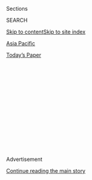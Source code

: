<div id="app">

<div>

<div>

<div>

<div class="NYTAppHideMasthead css-1q2w90k e1suatyy0">

<div class="section css-ui9rw0 e1suatyy2">

<div class="css-eph4ug er09x8g0">

<div class="css-6n7j50">

</div>

<span class="css-1dv1kvn">Sections</span>

<div class="css-10488qs">

<span class="css-1dv1kvn">SEARCH</span>

</div>

[Skip to content](#site-content)[Skip to site index](#site-index)

</div>

<div id="masthead-section-label" class="css-1wr3we4 eaxe0e00">

[Asia
Pacific](https://www.nytimes.com/section/world/asia)

</div>

<div class="css-10698na e1huz5gh0">

</div>

</div>

<div id="masthead-bar-one" class="section hasLinks css-15hmgas e1csuq9d3">

<div class="css-uqyvli e1csuq9d0">

</div>

<div class="css-1uqjmks e1csuq9d1">

</div>

<div class="css-9e9ivx">

[](https://myaccount.nytimes.com/auth/login?response_type=cookie&client_id=vi)

</div>

<div class="css-1bvtpon e1csuq9d2">

[Today’s
Paper](https://www.nytimes.com/section/todayspaper)

</div>

</div>

</div>

</div>

<div data-aria-hidden="false">

<div id="site-content" data-role="main">

<div>

<div class="css-1aor85t" style="opacity:0.000000001;z-index:-1;visibility:hidden">

<div class="css-1hqnpie">

<div class="css-epjblv">

<span class="css-17xtcya">[Asia
Pacific](/section/world/asia)</span><span class="css-x15j1o">|</span><span class="css-fwqvlz">China
and North Korea Reveal Sudden, and Deep, Cracks in Their
Friendship</span>

</div>

<div class="css-k008qs">

<div class="css-1iwv8en">

<span class="css-18z7m18"></span>

<div>

</div>

</div>

<span class="css-1n6z4y">https://nyti.ms/2meFxuW</span>

<div class="css-1705lsu">

<div class="css-4xjgmj">

<div class="css-4skfbu" data-role="toolbar" data-aria-label="Social Media Share buttons, Save button, and Comments Panel with current comment count" data-testid="share-tools">

  - 
  - 
  - 
  - 
    
    <div class="css-6n7j50">
    
    </div>

  - 

</div>

</div>

</div>

</div>

</div>

</div>

<div class="css-13pd83m">

</div>

<div id="top-wrapper" class="css-1sy8kpn">

<div id="top-slug" class="css-l9onyx">

Advertisement

</div>

[Continue reading the main
story](#after-top)

<div class="ad top-wrapper" style="text-align:center;height:100%;display:block;min-height:250px">

<div id="top" class="place-ad" data-position="top" data-size-key="top">

</div>

</div>

<div id="after-top">

</div>

</div>

<div id="sponsor-wrapper" class="css-1hyfx7x">

<div id="sponsor-slug" class="css-19vbshk">

Supported by

</div>

[Continue reading the main
story](#after-sponsor)

<div id="sponsor" class="ad sponsor-wrapper" style="text-align:center;height:100%;display:block">

</div>

<div id="after-sponsor">

</div>

</div>

<div class="css-1vkm6nb ehdk2mb0">

# China and North Korea Reveal Sudden, and Deep, Cracks in Their Friendship

</div>

<div class="css-79elbk" data-testid="photoviewer-wrapper">

<div class="css-z3e15g" data-testid="photoviewer-wrapper-hidden">

</div>

<div class="css-1a48zt4 ehw59r15" data-testid="photoviewer-children">

![<span class="css-16f3y1r e13ogyst0" data-aria-hidden="true">A portrait
of Kim Jong-un, the North Korean leader, in Pyongyang last week.
President Xi Jinping of China is said to have low regard for Mr. Kim,
who has not visited China and is not known to have been
invited.</span><span class="css-cnj6d5 e1z0qqy90" itemprop="copyrightHolder"><span class="css-1ly73wi e1tej78p0">Credit...</span><span><span>Ed
Jones/Agence France-Presse — Getty
Images</span></span></span>](https://static01.nyt.com/images/2017/02/25/world/25china-1/25china-1-articleInline.jpg?quality=75&auto=webp&disable=upscale)

</div>

</div>

<div class="css-xt80pu e12qa4dv0">

<div class="css-18e8msd">

<div class="css-vp77d3 epjyd6m0">

<div class="css-1baulvz">

By [<span class="css-1baulvz last-byline" itemprop="name">Jane
Perlez</span>](http://www.nytimes.com/by/jane-perlez)

</div>

</div>

  - Feb. 24,
    2017

  - 
    
    <div class="css-4xjgmj">
    
    <div class="css-d8bdto" data-role="toolbar" data-aria-label="Social Media Share buttons, Save button, and Comments Panel with current comment count" data-testid="share-tools">
    
      - 
      - 
      - 
      - 
        
        <div class="css-6n7j50">
        
        </div>
    
      - 
    
    </div>
    
    </div>

</div>

<div class="css-tk9fsr">

[阅读简体中文版](http://cn.nytimes.com/asia-pacific/20170227/china-north-korea-relations-kim-jong-un/ "Read in Simplified Chinese")

</div>

</div>

<div class="section meteredContent css-1r7ky0e" name="articleBody" itemprop="articleBody">

<div class="css-1fanzo5 StoryBodyCompanionColumn">

<div class="css-53u6y8">

BEIJING — For decades, North Korea could count on China as a loyal ally
despite the erratic behavior of the ruling Kim dynasty. Beijing held its
tongue, even as its neighbor engaged in saber rattling, nuclear testing
and bombastic threats.

But by this week, things may have gone too far, with [North Korea
unleashing a
tirade](https://www.nytimes.com/2017/02/23/world/asia/north-korea-china.html)
in which it deployed some of the most damning insults in its playbook,
accusing China of “dancing to the tune of the U.S.” and “styling itself
as a big power.”

Chinese observers of relations between the countries were left in
disbelief about how rapidly those ties have deteriorated, particularly
after Beijing decided to [cut off coal
imports](https://www.nytimes.com/2017/02/18/world/asia/north-korea-china-coal-imports-suspended.html)
that provide badly needed currency for the North’s economy.

“At first many people thought it was a fake commentary,” Cheng Xiaohe,
associate professor of international studies at Renmin University, said
of the tirade against China, published in the North’s state-run news
media on Thursday. “It is a big surprise that North Korea has launched
such a strong attack against China. I expected an angry reaction — but
not this strong.”

</div>

</div>

<div class="css-1fanzo5 StoryBodyCompanionColumn">

<div class="css-53u6y8">

The diatribe, carried by the Korean Central News Agency, came just
before the Malaysian government announced that [VX nerve
agent](https://www.nytimes.com/2017/02/24/world/asia/vx-nerve-agent-kim-jong-nam.html)
had killed Kim Jong-nam, the half brother of the North’s leader, Kim
Jong-un. North Korean agents are suspected of [masterminding the
attack](https://www.nytimes.com/2017/02/22/world/asia/kim-jong-nam-assassination-korea-malaysia.html).

</div>

</div>

<div class="css-79elbk" data-testid="photoviewer-wrapper">

<div class="css-z3e15g" data-testid="photoviewer-wrapper-hidden">

</div>

<div class="css-1a48zt4 ehw59r15" data-testid="photoviewer-children">

![<span class="css-16f3y1r e13ogyst0" data-aria-hidden="true">A silk
mill in Pyongyang this week. North Korea has a cash-starved economy that
could suffer from Beijing’s decision to cut off coal
imports.</span><span class="css-cnj6d5 e1z0qqy90" itemprop="copyrightHolder"><span class="css-1ly73wi e1tej78p0">Credit...</span><span>Ed
Jones/Agence France-Presse — Getty
Images</span></span>](https://static01.nyt.com/images/2017/02/25/world/25china-2/25china-2-articleInline.jpg?quality=75&auto=webp&disable=upscale)

</div>

</div>

<div class="css-1fanzo5 StoryBodyCompanionColumn">

<div class="css-53u6y8">

The disclosure that a chemical weapon banned under international
treaties was used in the attack is sure to put more pressure on China’s
relations with North Korea, which some Chinese analysts say are at their
lowest point since the founding of the North as a separate country after
World War II.

The disclosure “makes things worse,” Mr. Cheng said. “It’s wrong to kill
the half brother. It’s more wrong to have used banned chemical agents.”

Earlier this month, the North issued a more indirect takedown of Beijing
in its government newspaper Minju Joson, signaling a growing rift.
Shortly afterward, China announced the suspension of coal imports.

</div>

</div>

<div class="css-1fanzo5 StoryBodyCompanionColumn">

<div class="css-53u6y8">

The burst of criticisms from Pyongyang — coupled with Beijing’s coal ban
— suggested boiling tensions between China’s president, Xi Jinping, 63,
who sees himself as a global leader, and Mr. Kim, 33, an eccentric
dictator.

Mr. Xi is said to have low regard for Mr. Kim, who has not visited China
and is not known to have been invited.

Despite past periods of turbulence, including under Mao Zedong, both
sides have more or less tried to preserve a polite public veneer of
amity. But the friendship was a myth, said Shen Zhihua, a professor of
history at East China Normal
University.

</div>

</div>

<div class="css-79elbk" data-testid="photoviewer-wrapper">

<div class="css-z3e15g" data-testid="photoviewer-wrapper-hidden">

</div>

<div class="css-1a48zt4 ehw59r15" data-testid="photoviewer-children">

<div class="css-1xdhyk6 erfvjey0">

<span class="css-1ly73wi e1tej78p0">Image</span>

<div class="css-zjzyr8">

<div data-testid="lazyimage-container" style="height:258.4561403508772px">

</div>

</div>

</div>

<span class="css-16f3y1r e13ogyst0" data-aria-hidden="true">The view
from the landmark Juche Tower in Pyongyang last week. The rift between
China and North Korea has emerged as the United States has pushed for
Beijing to do more to curb Pyongyang’s nuclear
ambitions.</span><span class="css-cnj6d5 e1z0qqy90" itemprop="copyrightHolder"><span class="css-1ly73wi e1tej78p0">Credit...</span><span>Ed
Jones/Agence France-Presse — Getty Images</span></span>

</div>

</div>

<div class="css-1fanzo5 StoryBodyCompanionColumn">

<div class="css-53u6y8">

The Chinese government has always viewed North Korea as a “vassal
country,” he said in an interview with Phoenix Television on Thursday,
shortly before the North Korean editorial was published.

“You can go through the People’s Daily from 1949 to this day, we have
never said a single word of ill, all words of praise,” about North
Korea, said Mr. Shen, who is one of China’s pre-eminent historians on
the North. “Meanwhile, the North Korean newspapers do not speak ill of
China.”

Even as the relationship has noticeably worsened in recent weeks, China
has maintained public restraint. An editorial in Global Times, a
state-run tabloid that sometimes reflects the thinking of senior
government officials, noted on Friday that the suspension of coal
imports was “fair” and in keeping with United Nations sanctions.

</div>

</div>

<div class="css-1fanzo5 StoryBodyCompanionColumn">

<div class="css-53u6y8">

The Chinese Foreign Ministry also kept up that facade. “China and North
Korea are friendly neighbors, and we are willing to work with the North
Korean side in joint efforts to develop healthy and stable relations,”
said Geng Shuang, the ministry spokesman.

The ministry also played down the significance of the [Malaysian
announcement that VX had been
used](https://www.nytimes.com/2017/02/23/world/asia/kim-jong-nam-vx-nerve-agent-.html)
in the killing of Kim Jong-nam.

“It is only a preliminary result published by Malaysia, and there is not
conclusion on this yet,” Mr. Geng
said.

</div>

</div>

<div class="css-79elbk" data-testid="photoviewer-wrapper">

<div class="css-z3e15g" data-testid="photoviewer-wrapper-hidden">

</div>

<div class="css-1a48zt4 ehw59r15" data-testid="photoviewer-children">

<div class="css-1xdhyk6 erfvjey0">

<span class="css-1ly73wi e1tej78p0">Image</span>

<div class="css-zjzyr8">

<div data-testid="lazyimage-container" style="height:258.4561403508772px">

</div>

</div>

</div>

<span class="css-16f3y1r e13ogyst0" data-aria-hidden="true">A
coal-powered power station in Pyongyang. China said it was ending
imports of North Korean coal because it had already met the quota
permitted under United Nations
sanctions.</span><span class="css-cnj6d5 e1z0qqy90" itemprop="copyrightHolder"><span class="css-1ly73wi e1tej78p0">Credit...</span><span>Ed
Jones/Agence France-Presse — Getty Images</span></span>

</div>

</div>

<div class="css-1fanzo5 StoryBodyCompanionColumn">

<div class="css-53u6y8">

It was not immediately clear how much China’s ban on coal imports would
affect North Korea’s ability to look after its population. And at least
publicly, China said that it was imposing the ban only because it had
already fulfilled its coal quota allowed under United Nations sanctions.

That seemed to suggest that Beijing may have already paid Pyongyang for
the coal it imported in the first 50 days of this year, money that would
go to the North’s cash-starved government, experts said.

The exposure of the deepening rift comes as the Trump administration has
been pressuring Beijing to use its leverage to curtail the [North’s
rapidly expanding nuclear weapons
program](https://www.nytimes.com/2017/02/17/world/asia/north-korea-nuclear-threat.html).

</div>

</div>

<div class="css-1fanzo5 StoryBodyCompanionColumn">

<div class="css-53u6y8">

In the last week, the American secretary of state, Rex Tillerson, has
spoken with China’s senior foreign policy official, Yang Jiechi, and the
Chinese foreign minister, Wang Yi, about North Korea.

President Trump has said China can do significantly more to persuade the
North to scale back its nuclear program, even as Beijing has told
Washington that it holds limited influence. The latest flare-up is
likely to further weaken that leverage, while illustrating the
resistance of Kim Jong-un to China’s arguments in favor of a
denuclearized Korean Peninsula.

“In terms of diplomacy, I see no solution,” said Yan Xuetong, the
director of the Institute of International Studies at Tsinghua
University. Mr. Yan, writing in the Chinese news media this week, said
that China had no choice but to accept the North as a nuclear-armed
state. That was because China had only two options: either a nuclear
North Korea that was friendly toward China or a nuclear North Korea that
was unfriendly, he wrote.

“I am very pessimistic about this issue,” Mr. Yan said.

</div>

</div>

</div>

<div>

</div>

<div>

</div>

<div>

</div>

<div>

<div id="bottom-wrapper" class="css-1ede5it">

<div id="bottom-slug" class="css-l9onyx">

Advertisement

</div>

[Continue reading the main
story](#after-bottom)

<div id="bottom" class="ad bottom-wrapper" style="text-align:center;height:100%;display:block;min-height:90px">

</div>

<div id="after-bottom">

</div>

</div>

</div>

</div>

</div>

## Site Index

<div>

</div>

## Site Information Navigation

  - [© <span>2020</span> <span>The New York Times
    Company</span>](https://help.nytimes.com/hc/en-us/articles/115014792127-Copyright-notice)

<!-- end list -->

  - [NYTCo](https://www.nytco.com/)
  - [Contact
    Us](https://help.nytimes.com/hc/en-us/articles/115015385887-Contact-Us)
  - [Work with us](https://www.nytco.com/careers/)
  - [Advertise](https://nytmediakit.com/)
  - [T Brand Studio](http://www.tbrandstudio.com/)
  - [Your Ad
    Choices](https://www.nytimes.com/privacy/cookie-policy#how-do-i-manage-trackers)
  - [Privacy](https://www.nytimes.com/privacy)
  - [Terms of
    Service](https://help.nytimes.com/hc/en-us/articles/115014893428-Terms-of-service)
  - [Terms of
    Sale](https://help.nytimes.com/hc/en-us/articles/115014893968-Terms-of-sale)
  - [Site
    Map](https://spiderbites.nytimes.com)
  - [Help](https://help.nytimes.com/hc/en-us)
  - [Subscriptions](https://www.nytimes.com/subscription?campaignId=37WXW)

</div>

</div>

</div>

</div>
